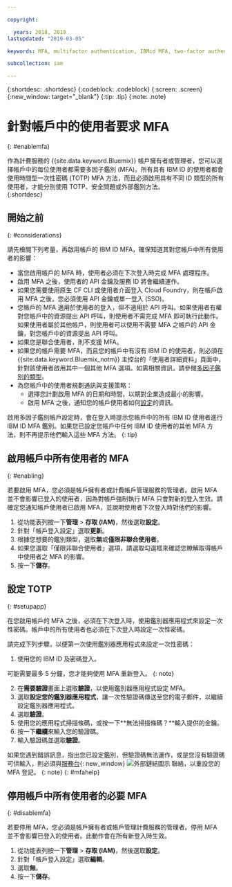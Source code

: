 ```yaml
---

copyright:

  years: 2018, 2019
lastupdated: "2019-03-05"

keywords: MFA, multifactor authentication, IBMid MFA, two-factor authentication, account MFA, time-based one-time passcode, TOTP

subcollection: iam

---
```


{:shortdesc: .shortdesc}
{:codeblock: .codeblock}
{:screen: .screen}
{:new_window: target="_blank"}
{:tip: .tip}
{:note: .note}

# 針對帳戶中的使用者要求 MFA
{: #enablemfa}

作為計費服務的 {{site.data.keyword.Bluemix}} 帳戶擁有者或管理者，您可以選擇帳戶中的每位使用者都需要多因子鑑別 (MFA)。所有具有 IBM ID 的使用者都會使用時間型一次性密碼 (TOTP) MFA 方法，而且必須啟用具有不同 ID 類型的所有使用者，才能分別使用 TOTP、安全問題或外部鑑別方法。  
{:shortdesc}

## 開始之前
{: #considerations}

請先檢閱下列考量，再啟用帳戶的 IBM ID MFA，確保知道其對您帳戶中所有使用者的影響：

* 當您啟用帳戶的 MFA 時，使用者必須在下次登入時完成 MFA 處理程序。
* 啟用 MFA 之後，使用者的 API 金鑰及服務 ID 將會繼續運作。
* 如果您需要使用原生 CF CLI 或使用者介面登入 Cloud Foundry，則在帳戶啟用 MFA 之後，您必須使用 API 金鑰或單一登入 (SSO)。
* 您帳戶的 MFA 適用於使用者的登入，但不適用於 API 呼叫。如果使用者有權對您帳戶中的資源提出 API 呼叫，則使用者不需完成 MFA 即可執行此動作。如果使用者屬於其他帳戶，則使用者可以使用不需要 MFA 之帳戶的 API 金鑰，對您帳戶中的資源提出 API 呼叫。
* 如果您是聯合使用者，則不支援 MFA。
* 如果您的帳戶需要 MFA，而且您的帳戶中有沒有 IBM ID 的使用者，則必須在 {{site.data.keyword.Bluemix_notm}} 主控台的「使用者詳細資料」頁面中，針對該使用者啟用其中一個其他 MFA 選項。如需相關資訊，請參閱[多因子鑑別的類型](/docs/iam?topic=iam-types#types)。
* 為您帳戶中的使用者規劃通訊與支援策略：
  * 選擇您計劃啟用 MFA 的日期和時間，以期對企業造成最小的影響。
  * 啟用 MFA 之後，通知您的帳戶使用者如何[設定](/docs/iam?topic=iam-enablemfa#setupapp)的資訊。

啟用多因子鑑別帳戶設定時，會在登入時提示您帳戶中的所有 IBM ID 使用者進行 IBM ID MFA 鑑別。如果您已設定您帳戶中任何 IBM ID 使用者的其他 MFA 方法，則不再提示他們輸入這些 MFA 方法。
{: tip}

## 啟用帳戶中所有使用者的 MFA
{: #enabling}

若要啟用 MFA，您必須是帳戶擁有者或計費帳戶管理服務的管理者。啟用 MFA 並不會影響已登入的使用者，因為對帳戶強制執行 MFA 只會對新的登入生效。請確定您通知帳戶使用者已啟用 MFA，並說明使用者下次登入時對他們的影響。

1. 從功能表列按一下**管理** &gt; **存取 (IAM)**，然後選取**設定**。
2. 針對「帳戶登入設定」選取**更新**。
3. 根據您想要的鑑別類型，選取**無**或**僅限非聯合使用者**。
4. 如果您選取「僅限非聯合使用者」選項，請選取勾選框來確認您瞭解取得帳戶中使用者之 MFA 的影響。
5. 按一下**儲存**。

## 設定 TOTP
{: #setupapp}

在您啟用帳戶的 MFA 之後，必須在下次登入時，使用鑑別器應用程式來設定一次性密碼。帳戶中的所有使用者也必須在下次登入時設定一次性密碼。

請完成下列步驟，以便第一次使用鑑別器應用程式來設定一次性密碼：

1. 使用您的 IBM ID 及密碼登入。

  可能需要最多 5 分鐘，您才能夠使用 MFA 重新登入。
  {: note}

2. 在**需要驗證**畫面上選取**驗證**，以使用鑑別器應用程式設定 MFA。
3. 選取**設定您的鑑別器應用程式**，讓一次性驗證碼傳送至您的電子郵件，以繼續設定鑑別器應用程式。
4. 選取**驗證**。
5. 使用您的應用程式掃描條碼，或按一下**無法掃描條碼？**輸入提供的金鑰。
6. 按一下**繼續**來輸入您的驗證碼。
7. 輸入驗證碼並選取**驗證**。

如果您遇到錯誤訊息，指出您已設定鑑別，但驗證碼無法運作，或是您沒有驗證碼可供輸入，則必須與[服務台](https://www.ibm.com/ibmid/myibm/help/us/helpdesk.html){: new_window} ![外部鏈結圖示](../icons/launch-glyph.svg "外部鏈結圖示") 聯絡，以重設您的 MFA 登記。
{: note}
{: #mfahelp}

## 停用帳戶中所有使用者的必要 MFA
{: #disablemfa}

若要停用 MFA，您必須是帳戶擁有者或帳戶管理計費服務的管理者。停用 MFA 並不會影響已登入的使用者。此動作會在所有新登入時生效。

1. 從功能表列按一下**管理** &gt; **存取 (IAM)**，然後選取**設定**。
2. 針對「帳戶登入設定」選取**編輯**。
3. 選取**無**。
4. 按一下**儲存**。

